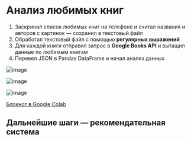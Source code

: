 # Анализ любимых книг

1. Заскринил список любимых книг на телефоне и считал названия и авторов с картинок — сохранил в текстовый файл
2. Обработал текстовый файл с помощью **регулярных выражений**
3. Для каждой книги отправил запрос в **Google Books API** и вытащил данные по любимым книгам
4. Перевел JSON в Pandas DataFrame и начал анализ данных

  ![image](https://github.com/zinoviev-tech/books-analytics/assets/140282696/9cbcb0e4-15d2-442b-a3e7-5c11e607b565)

  ![image](https://github.com/zinoviev-tech/books-analytics/assets/140282696/728267a7-2ea8-4cfc-9ffc-0251760442cb)



  ![image](https://github.com/zinoviev-tech/books-analytics/assets/140282696/1db4ece7-b0fa-437d-8bdf-ba8d44ae65bd)



 


[Блокнот в Google Colab](https://colab.research.google.com/drive/17aoAqvgPM77rYthhLhrKbK8Ep0K8Xydd?usp=sharing)

## Дальнейшие шаги — рекомендательная система
